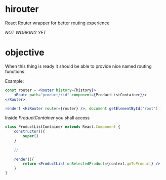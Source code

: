 # hirouter
React Router wrapper for better routing experience

*NOT WORKING YET*

# objective

When this thing is ready it should be able to provide nice named
routing functions.

Example:

```jsx
const router = <Router history={history}>
	<Route path="product/:id" component={ProductListContainer}/>
</Router>

render( <HiRouter router={router} />, document.getElementById('root') )
```

Inside _ProductContainer_ you shall access

```jsx
class ProductListContainer extends React.Component {
	constructor(){
		super()
	}
	
	// ...
	
	render(){
		return <ProductList onSelectedProduct={context.goToProduct} />
	}
}
```


